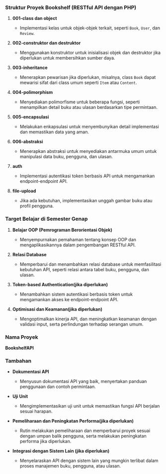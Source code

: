 ### Struktur Proyek Bookshelf (RESTful API dengan PHP)

1. **001-class dan object**
   - Implementasi kelas untuk objek-objek terkait, seperti `Book`, `User`, dan `Review`.

2. **002-construktor dan destruktor**
   - Menggunakan konstruktor untuk inisialisasi objek dan destruktor jika diperlukan untuk membersihkan sumber daya.

3. **003-inheritance**
   - Menerapkan pewarisan jika diperlukan, misalnya, class `Book` dapat mewarisi sifat dari class umum seperti `Item` atau `Content`.

4. **004-polimorphism**
   - Menyediakan polimorfisme untuk beberapa fungsi, seperti menampilkan detail buku atau ulasan berdasarkan tipe permintaan.

5. **005-encapsulasi**
   - Melakukan enkapsulasi untuk menyembunyikan detail implementasi dan memastikan data yang aman.

6. **006-abstraksi**
   - Menerapkan abstraksi untuk menyediakan antarmuka umum untuk manipulasi data buku, pengguna, dan ulasan.

7. **auth**
   - Implementasi autentikasi token berbasis API untuk mengamankan endpoint-endpoint API.

8. **file-upload**
   - Jika ada kebutuhan, implementasikan unggah gambar buku atau profil pengguna.

### Target Belajar di Semester Genap

1. **Belajar OOP (Pemrograman Berorientasi Objek)**
   - Menyempurnakan pemahaman tentang konsep OOP dan mengaplikasikannya dalam pengembangan RESTful API.

2. **Relasi Database**
   - Memperbarui dan menambahkan relasi database untuk memfasilitasi kebutuhan API, seperti relasi antara tabel buku, pengguna, dan ulasan.

3. **Token-based Authentication(jika diperlukan)**
   - Menambahkan sistem autentikasi berbasis token untuk mengamankan akses ke endpoint-endpoint API.

4. **Optimisasi dan Keamanan(jika diperlukan)**
   - Mengoptimalkan kinerja API, dan meningkatkan keamanan dengan validasi input, serta perlindungan terhadap serangan umum.

### Nama Proyek
**BookshelfAPI**

### Tambahan

- **Dokumentasi API**
   - Menyusun dokumentasi API yang baik, menyertakan panduan penggunaan dan contoh permintaan.

- **Uji Unit**
   - Mengimplementasikan uji unit untuk memastikan fungsi API berjalan sesuai harapan.

- **Pemeliharaan dan Peningkatan Performa(jika diperlukan)**
   - Rutin melakukan pemeliharaan dan memperbarui proyek sesuai dengan umpan balik pengguna, serta melakukan peningkatan performa jika diperlukan.

- **Integrasi dengan Sistem Lain (jika diperlukan)**
   - Menyelaraskan API dengan sistem lain yang mungkin terlibat dalam proses manajemen buku, pengguna, atau ulasan.